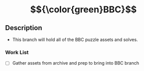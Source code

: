 <h1 id="centered-header" align="center">$${\color{green}BBC}$$</h1>

## Description 
 - This branch will hold all of the BBC puzzle assets and solves.

### Work List
- [ ] Gather assets from archive and prep to bring into BBC branch
